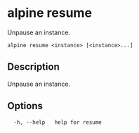 # alpine resume

Unpause an instance.

```
alpine resume <instance> [<instance>...]
```

## Description

Unpause an instance.

## Options

```
  -h, --help   help for resume
```


